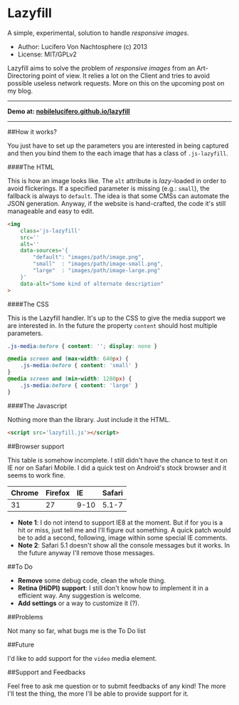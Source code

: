 Lazyfill
========

A simple, experimental, solution to handle *responsive images*.

* Author: Lucifero Von Nachtosphere (c) 2013
* License: MIT/GPLv2

Lazyfill aims to solve the problem of *responsive images* from an Art-Directoring point of view. It relies a lot on the Client and tries to avoid possible useless network requests.
More on this on the upcoming post on my blog.

---

**Demo at: [nobilelucifero.github.io/lazyfill](http://nobilelucifero.github.io/lazyfill)**

---


##How it works?

You just have to set up the parameters you are interested in being captured and then you bind them to the each image that has a class of `.js-lazyfill`.


####The HTML

This is how an image looks like. The `alt` attribute is *lazy*-loaded in order to avoid flickerings. If a specified parameter is missing (e.g.: `small`), the fallback is always to `default`. The idea is that some CMSs can automate the JSON generation. Anyway, if the website is hand-crafted, the code it's still manageable and easy to edit.

```html
<img
    class='js-lazyfill'
    src=''
    alt=''
    data-sources='{
        "default": "images/path/image.png",
        "small"  : "images/path/image-small.png",
        "large"  : "images/path/image-large.png"
    }'
    data-alt="Some kind of alternate description"
>
```


####The CSS

This is the Lazyfill handler. It's up to the CSS to give the media support we are interested in. In the future the property `content` should host multiple parameters.

```css
.js-media:before { content: ''; display: none }

@media screen and (max-width: 640px) {
    .js-media:before { content: 'small' }
}
@media screen and (min-width: 1280px) {
    .js-media:before { content: 'large' }
}

```


####The Javascript

Nothing more than the library. Just include it the  HTML.

```html
<script src='lazyfill.js'></script>
```


##Browser support

This table is somehow incomplete. I still didn't have the chance to test it on IE nor on Safari Mobile. I did a quick test on Android's stock browser and it seems to work fine.

| Chrome | Firefox | IE   | Safari |
|:-------|:--------|:-----|:-------|
| 31     | 27      | 9-10 | 5.1-7  |

* **Note 1**: I do not intend to support IE8 at the moment. But if for you is a hit or miss, just tell me and I'll figure out something. A quick patch would be to add a second, following, image within some special IE comments.
* **Note 2**: Safari 5.1 doesn't show all the console messages but it works. In the future anyway I'll remove those messages.


##To Do
* **Remove** some debug code, clean the whole thing.
* **Retina (HiDPI) support**: I still don't know how to implement it in a efficient way. Any suggestion is welcome.
* **Add settings** or a way to customize it (?).


##Problems

Not many so far, what bugs me is the To Do list


##Future

I'd like to add support for the `video` media element.


##Support and Feedbacks

Feel free to ask me question or to submit feedbacks of any kind! The more I'll test the thing, the more I'll be able to provide support for it.
